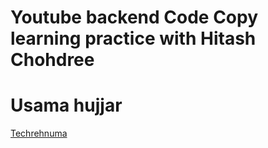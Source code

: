 # Youtube backend Code Copy learning practice with Hitash Chohdree
# Usama hujjar

[Techrehnuma](https://www.youtube.com/@techrehnuma)
